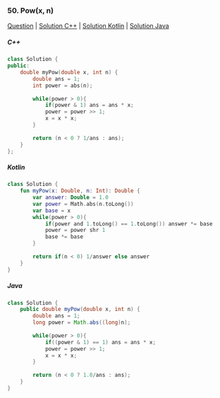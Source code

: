 ### 50. Pow(x, n)

[Question](https://leetcode.com/problems/powx-n/)
| [Solution C++](https://leetcode.com/submissions/detail/554554493/)
| [Solution Kotlin](https://leetcode.com/submissions/detail/575923752/)
| [Solution Java](https://leetcode.com/submissions/detail/619779907/)


##### C++

```c++
class Solution {
public:
    double myPow(double x, int n) {
        double ans = 1;
        int power = abs(n);
        
        while(power > 0){
            if(power & 1) ans = ans * x;
            power = power >> 1;
            x = x * x;
        }
        
        return (n < 0 ? 1/ans : ans);
    }
};
```

##### Kotlin

```kotlin
class Solution {
    fun myPow(x: Double, n: Int): Double {
        var answer: Double = 1.0
        var power = Math.abs(n.toLong())
        var base = x
        while(power > 0){
            if(power and 1.toLong() == 1.toLong()) answer *= base
            power = power shr 1
            base *= base
        }
        
        return if(n < 0) 1/answer else answer
    }
}
```

##### Java

```java
class Solution {
    public double myPow(double x, int n) {
        double ans = 1;
        long power = Math.abs((long)n);
        
        while(power > 0){
            if((power & 1) == 1) ans = ans * x;
            power = power >> 1;
            x = x * x;
        }
        
        return (n < 0 ? 1.0/ans : ans);
    }
}
```